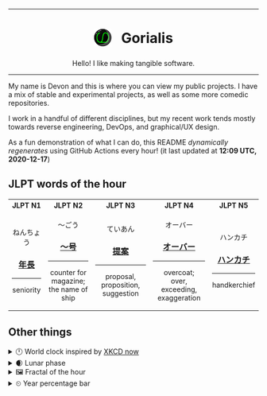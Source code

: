 ***

<h1 align="center">
<sub>
    <img src="readme/resources/avatar.png" height="36">
</sub>
&nbsp;
Gorialis
</h1>
<p align="center">
Hello! I like making tangible software.
</p>

***

My name is Devon and this is where you can view my public projects. I have a mix of stable and experimental projects, as well as some more comedic repositories.

I work in a handful of different disciplines, but my recent work tends mostly towards reverse engineering, DevOps, and graphical/UX design.

As a fun demonstration of what I can do, this README *dynamically regenerates* using GitHub Actions every hour! (it last updated at **12:09 UTC, 2020-12-17**)

<h2>JLPT words of the hour</h2>
<table>
    <tr>
        <th>JLPT N1</th>
        <th>JLPT N2</th>
        <th>JLPT N3</th>
        <th>JLPT N4</th>
        <th>JLPT N5</th>
    </tr>
    <tr>
        <td>
            <p align="center">ねんちょう</p>
            <h3 align="center"><b><a href="https://jisho.org/search/%E5%B9%B4%E9%95%B7">年長</a></b></h3>
            <hr>
            <p align="center">seniority</p>
        </td>
        <td>
            <p align="center">～ごう</p>
            <h3 align="center"><b><a href="https://jisho.org/search/%EF%BD%9E%E5%8F%B7">～号</a></b></h3>
            <hr>
            <p align="center">counter for magazine;<br> the name of ship</p>
        </td>
        <td>
            <p align="center">ていあん</p>
            <h3 align="center"><b><a href="https://jisho.org/search/%E6%8F%90%E6%A1%88">提案</a></b></h3>
            <hr>
            <p align="center">proposal,<wbr> proposition,<wbr> suggestion</p>
        </td>
        <td>
            <p align="center">オーバー</p>
            <h3 align="center"><b><a href="https://jisho.org/search/%E3%82%AA%E3%83%BC%E3%83%90%E3%83%BC">オーバー</a></b></h3>
            <hr>
            <p align="center">overcoat;<br> over,<wbr> exceeding,<wbr> exaggeration</p>
        </td>
        <td>
            <p align="center">ハンカチ</p>
            <h3 align="center"><b><a href="https://jisho.org/search/%E3%83%8F%E3%83%B3%E3%82%AB%E3%83%81">ハンカチ</a></b></h3>
            <hr>
            <p align="center">handkerchief</p>
        </td>
    </tr>
</table>

<h2>Other things</h2>
<details>
<summary>🕛  World clock inspired by <a href="https://xkcd.com/now">XKCD now</a></summary>

> <img src="generated/now.png" width="512">

</details>
<details>
<summary>🌒 Lunar phase</summary>

The moon is approximately 11.62% through its phase (Waxing Crescent).

</details>
<details>
<summary>&#x1f5bc; Fractal of the hour</summary>

> <img src="generated/fractal.png" width="512">

</details>
<details>
<summary>&#x23f2; Year percentage bar</summary>
<pre><code>2020 [███████████████████▁] 96.04%</code></pre>
</details>
